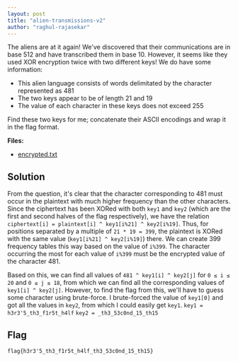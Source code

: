 ```yaml
---
layout: post
title: "alien-transmissions-v2"
author: "raghul-rajasekar"
---
```


The aliens are at it again! We've discovered that their communications are in base 512 and have transcribed them in base 10. However, it seems like they used XOR encryption twice with two different keys! We do have some information:

-   This alien language consists of words delimitated by the character represented as 481
-   The two keys appear to be of length 21 and 19
-   The value of each character in these keys does not exceed 255

Find these two keys for me; concatenate their ASCII encodings and wrap it in the flag format.

**Files:**
- [encrypted.txt]({{site.baseurl}}/assets/alien-transmissions-v2/encrypted.txt)

## Solution

From the question, it's clear that the character corresponding to 481 must occur in the plaintext with much higher frequency than the other characters. Since the ciphertext has been XORed with both `key1` and `key2` (which are the first and second halves of the flag respectively), we have the relation `ciphertext[i] = plaintext[i] ^ key1[i%21] ^ key2[i%19]`. Thus, for positions separated by a multiple of `21 * 19 = 399`, the plaintext is XORed with the same value (`key1[i%21] ^ key2[i%19]`) there. We can create 399 frequency tables this way based on the value of `i%399`. The character occurring the most for each value of `i%399` must be the encrypted value of the character 481.

Based on this, we can find all values of `481 ^ key1[i] ^ key2[j]` for `0 ≤ i ≤ 20` and `0 ≤ j ≤ 18`, from which we can find all the corresponding values of `key1[i] ^ key2[j]`. However, to find the flag from this, we'll have to guess some character using brute-force. I brute-forced the value of `key1[0]` and got all the values in `key2`, from which I could easily get `key1`.
`key1 = h3r3'5_th3_f1r5t_h4lf`
`key2 = _th3_53c0nd_15_th15`

## Flag

`flag{h3r3'5_th3_f1r5t_h4lf_th3_53c0nd_15_th15}`
